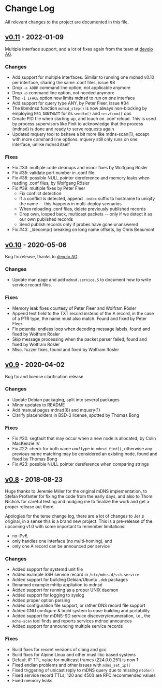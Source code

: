 Change Log
==========

All relevant changes to the project are documented in this file.


[v0.11][] - 2022-01-09
----------------------

Multiple interface support, and a lot of fixes again from the team at
[devolo AG](https://www.devolo.com).

### Changes
- Add support for multiple interfaces.  Similar to running one
  mdnsd v0.10 per interface, sharing the same .conf files, issue #8
- Drop `-a ADDR` command line option, not applicable anymore
- Drop `-p` command line option, not needed anymore
- The `-i IFACE` option now limits mdnsd to run on one interface
- Add support for query type ANY, by Peter Fleer, issue #34
- The libmdnsd function `mdnsd_step()` is now always non-blocking by
  employing `MSG_DONTWAIT` for its `sendto()` and `recvfrom()` ops
- Create PID file when starting up, and touch on .conf reload.  This
  is used by process supervisors like Finit to acknowledge that the
  process (mdnsd) is done and ready to serve requests again
- Updated mquery tool to behave a bit more like mdns-scan(1), except
  with more command line options.  mquery still only runs on one
  interface, unlike mdnsd itself

### Fixes
- Fix #33: multiple code cleanups and minor fixes by Wolfgang Rösler
- Fix #35: validate port number in .conf file
- Fix #38: possible NULL pointer dereference and memory leaks when
  reading .conf files, by Wolfgang Rösler
- Fix #39: multiple fixes by Peter Fleer
  - Fix conflict detection
  - If a conflict is detected, append `-index` suffix to hostname
    to uniqify the name -- this happens in multi-deploy scenarios
  - When reloading .conf files, delete previously published records
  - Drop own, looped back, multicast packets -- only if we detect
    it as our own published records
  - Send publish records only if probes have gone unanswered
- Fix #43: _ldecomp() breaking on long name offsets, by Chris Beaumont


[v0.10][] - 2020-05-06
----------------------

Bug fix release, thanks to [devolo AG](https://www.devolo.com).

### Changes

- Update man page and add `mdnsd.service.5` to document how to write
  service record files.

### Fixes

- Memory leak fixes courtesy of Peter Fleer and Wolfram Rösler
- Append text field to the TXT record instead of the A record, in the
  case of a PTR type, the name must also match.  Found and fixed by
  Peter Fleer
- Fix potential endless loop when decoding message labels, found and
  fixed by Wolfram Rösler
- Skip message processing when the packet parser failed, found and
  fixed by Wolfram Rösler
- Misc. fuzzer fixes, found and fixed by Wolfram Rösler


[v0.9][] - 2020-04-02
---------------------

Bug fix and license clarification release.

### Changes
- Update Debian packaging, split into several packages
- Minor updates to README
- Add manual pages mdnsd(8) and mquery(1)
- Clarify placeholders in BSD-3 license, spotted by Thomas Bong

### Fixes
- Fix #20: segfault that may occur when a new node is allocated, by
  Colin MacKenzie IV
- Fix #22: check for both name *and* type in `mdnsd_find()`, otherwise
  any previous name matching may be considered an existing node, found
  and fixed by Thomas Bong
- Fix #23: possible NULL pointer dereference when comparing strings


[v0.8][] - 2018-08-23
---------------------

Huge thanks to Jeremie Miller for the original mDNS implementation, to
Stefan Profanter for fixing the code from the early days, and also to
Thom Nichols for careful testing and nudging me to finalize the work and
get a proper release out there.

Apologies for the terse change log, there are a lot of changes to Jer's
original, in a sense this is a brand new project.  This is a pre-release
of the upcoming v1.0 with some important to remember limitations:

- no IPv6,
- only handles one interface (no multi-homing), and
- only one A record can be announced per service

### Changes
- Added support for systemd unit file
- Added example SSH service record in `/etc/mdns.d/ssh.service`
- Added support for building Debian/Ubuntu `.deb` packages
- Renamed example mhttp appliation to mdnsd
- Added support for running as a proper UNIX daemon
- Added support for logging to syslog
- Added proper option parsing
- Added configuration file support, or rather DNS record file support
- Added GNU configure & build system to ease building and portability
- Added support for mDNS-SD service discovery/enumeration, i.e., the
  `mdns-scan` tool finds and reports services mdnsd announces
- Added support for announcing multiple service records

### Fixes
- Build fixes for recent versions of clang and gcc
- Build fixes for Alpine Linux and other musl libc based systems
- Default IP TTL value for multicast frames (224.0.0.251) is now 1
- Fixed endian problems and other issues with `mdns_set_ip()`
- Fixed triggering of unicast reply to mDNS query due to missing `ntohs()`
- Fixed service record TTLs; 120 and 4500 are RFC recommended values
- Fixed memory leaks

[UNRELEASED]: https://github.com/troglobit/mdnsd/compare/v0.10...HEAD
[v0.11]: https://github.com/troglobit/mdnsd/compare/v0.10...v0.11
[v0.10]: https://github.com/troglobit/mdnsd/compare/v0.9...v0.10
[v0.9]: https://github.com/troglobit/mdnsd/compare/v0.8...v0.9
[v0.8]: https://github.com/troglobit/mdnsd/compare/v0.7G...v0.8
